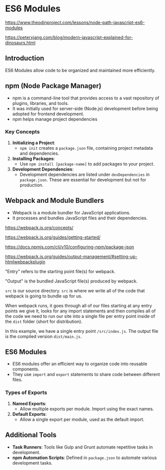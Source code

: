 # ES6 Modules
<https://www.theodinproject.com/lessons/node-path-javascript-es6-modules>

<https://peterxjang.com/blog/modern-javascript-explained-for-dinosaurs.html>

## Introduction

ES6 Modules allow code to be organized and maintained more efficiently.

## npm (Node Package Manager)

- npm is a command-line tool that provides access to a vast repository of plugins, libraries, and tools.
- It was initially used for server-side (Node.js) development before being adopted for frontend development.
- npm helps manage project dependencies

### Key Concepts

1. **Initializing a Project**:
   - `npm init` creates a `package.json` file, containing project metadata and dependencies.
2. **Installing Packages**:
   - Use `npm install [package-name]` to add packages to your project.
3. **Development Dependencies**:
   - Development dependencies are listed under `devDependencies` in `package.json`. These are essential for development but not for production.

## Webpack and Module Bundlers

- Webpack is a module bundler for JavaScript applications.
- It processes and bundles JavaScript files and their dependencies.

<https://webpack.js.org/concepts/>

<https://webpack.js.org/guides/getting-started/>

<https://docs.npmjs.com/cli/v10/configuring-npm/package-json>

<https://webpack.js.org/guides/output-management/#setting-up-htmlwebpackplugin>

"Entry" refers to the starting point file(s) for webpack.

"Output" is the bundled JavaScript file(s) produced by webpack.

`src` is our source directory. `src` is where we write all of the code that webpack is going to bundle up for us.

When webpack runs, it goes through all of our files starting at any entry points we give it, looks for any import statements and then compiles all of the code we need to run our site into a single file per entry point inside of the `dist` folder (short for distribution).

In this example, we have a single entry point `/src/index.js`. The output file is the compiled version `dist/main.js`.


## ES6 Modules

- ES6 modules offer an efficient way to organize code into reusable components.
- They use `import` and `export` statements to share code between different files.

### Types of Exports

1. **Named Exports**:
   - Allow multiple exports per module. Import using the exact names.
2. **Default Exports**:
   - Allow a single export per module, used as the default import.

## Additional Tools

- **Task Runners**: Tools like Gulp and Grunt automate repetitive tasks in development.
- **npm Automation Scripts**: Defined in `package.json` to automate various development tasks.

